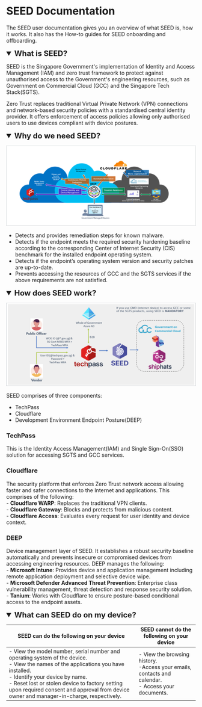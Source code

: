 # SEED Documentation

The SEED user documentation gives you an overview of what SEED is, how it works. It also has the How-to guides for SEED onboarding and offboarding.
  

<details open>
<summary style="font-size:20px;font-weight:bold">What is SEED?</summary>

SEED is the Singapore Government's implementation of Identity and Access Management (IAM) and zero trust framework to protect against unauthorised access to the Government's engineering resources, such as Government on Commercial Cloud (GCC) and the Singapore Tech Stack(SGTS).

Zero Trust replaces traditional Virtual Private Network (VPN) connections and network-based security policies with a standardised central identity provider. It offers enforcement of access policies allowing only authorised users to use devices compliant with device postures.

</details>

<details open>
<summary style="font-size:20px;font-weight:bold">Why do we need SEED?</summary>

![why-do-we-need-seed](images/why-do-we-need-seed.png)

- Detects and provides remediation steps for known malware.
- Detects if the endpoint meets the required security hardening baseline according to the corresponding Center of Internet Security (CIS) benchmark for the installed endpoint operating system.
- Detects if the endpoint’s operating system version and security patches are up-to-date.
- Prevents accessing the resources of GCC and the SGTS services if the above requirements are not satisfied.

</details>

<details open>
<summary style="font-size:20px;font-weight:bold">How does SEED work?</summary>

![how-does-seed-work](images/how-does-seed-work.png)

SEED comprises of three components:

- TechPass
- Cloudflare
- Development Environment Endpoint Posture(DEEP)

<!-- tabs:start -->

### **TechPass**

This is the Identity Access Management(IAM) and Single Sign-On(SSO) solution for accessing SGTS and GCC services.

### **Cloudflare**

The security platform that enforces Zero Trust network access allowing faster and safer connections to the Internet and applications. This comprises of the following:<br>- **Cloudflare WARP**: Replaces the traditional VPN clients.<br>- **Cloudflare Gateway**: Blocks and protects from malicious content.<br>- **Cloudflare Access**: Evaluates every request for user identity and device context.

### **DEEP**

Device management layer of SEED. It establishes a robust security baseline automatically​ and prevents insecure or compromised devices from accessing engineering resources.​ DEEP manages the following:<br>- **Microsoft Intune**: Provides device and application management including remote application deployment and selective device wipe.<br>- **Microsoft Defender Advanced Threat Prevention**: Enterprise class vulnerability management, threat detection and response security solution.<br>- **Tanium**: Works with Cloudflare to ensure posture-based conditional access to the endpoint assets.

<!-- tabs:end -->

</details>

<details open>
<summary style="font-size:20px;font-weight:bold">What can SEED do on my device?</summary>


|SEED can do the following on your device|SEED cannot do the following on your device|
|---|---|
|- View the model number, serial number and operating system of the device.<br>- View the names of the applications you have installed.<br>- Identify your device by name.<br>- Reset lost or stolen device to factory setting upon required consent and approval from device owner and manager-in-charge, respectively.|- View the browsing history.<br>-Access your emails, contacts and calendar.<br>- Access your documents.|

</details>














<!--
# Overview

Security Suite for Engineering Endpoint Devices (SEED) is a Mobile Device Management (MDM) platform for the Government on Commercial Cloud (GCC) 2.0 environment.


> **Note**:
SEED is the MDM solution for your **internet** device which is not a GSIB device.

It includes the following components:

- **TechPass**: An Identity Service that allows single sign-on for users to seamlessly access Singapore Government Tech Stack(SGTS) and Government on Commercial Cloud (GCC) 2.0 services.

- **Cloudflare Teams**:  This ensures Zero trust network access and includes Cloudflare Access and Cloudflare Gateway.

  **Cloudflare Access**
	- securely exposes internal applications and services
	- enforces device-aware user access policies
	- logs application activities

  **Cloudflare Gateway**
  - secure Domain Name Server (DNS) resolver
  - filters malicious content
  - inspects and logs all DNS queries
  - allows requests based on granular policies

**Developers' Environment Endpoint Posture**: The device management layer of MDM. It manages the following:

- **Microsoft Intune**: Provides device and application management, including remote application deployment and selective device wipe.

- **Microsoft Defender for Endpoint**: Enterprise class vulnerability management, threat detection and response security solution.

- **Tanium**: Endpoint assets and posture management. Works with Cloudflare to ensure posture based conditional access.
